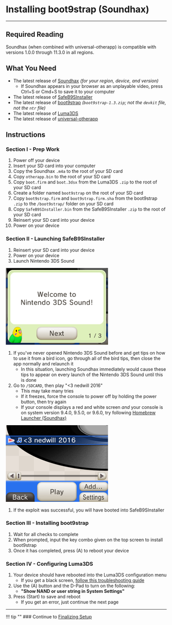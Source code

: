 # Installing boot9strap (Soundhax)
---

## Required Reading

Soundhax (when combined with universal-otherapp) is compatible with versions 1.0.0 through 11.3.0 in all regions.

## What You Need

- The latest release of [Soundhax](http://soundhax.com) *(for your region, device, and version)*
  - If Soundhax appears in your browser as an unplayable video, press Ctrl+S or Cmd+S to save it to your computer
- The latest release of [SafeB9SInstaller](https://github.com/d0k3/SafeB9SInstaller/releases/latest)
- The latest release of [boot9strap](https://github.com/SciresM/boot9strap/releases/latest) *(`boot9strap-1.3.zip`; not the `devkit` file, not the `ntr` file)*
- The latest release of [Luma3DS](https://github.com/LumaTeam/Luma3DS/releases/latest)
- The latest release of [universal-otherapp](https://github.com/TuxSH/universal-otherapp/releases/latest)

## Instructions

### Section I - Prep Work

1. Power off your device
1. Insert your SD card into your computer
1. Copy the Soundhax `.m4a` to the root of your SD card
1. Copy `otherapp.bin` to the root of your SD card
1. Copy `boot.firm` and `boot.3dsx` from the Luma3DS `.zip` to the root of your SD card
1. Create a folder named `boot9strap` on the root of your SD card
1. Copy `boot9strap.firm` and `boot9strap.firm.sha` from the boot9strap `.zip` to the `/boot9strap/` folder on your SD card
1. Copy `SafeB9SInstaller.bin` from the SafeB9SInstaller `.zip` to the root of your SD card
1. Reinsert your SD card into your device
1. Power on your device

### Section II - Launching SafeB9SInstaller

1. Reinsert your SD card into your device
1. Power on your device
1. Launch Nintendo 3DS Sound

<img src="img/screenshots/soundhax-welcome.png" alt="Welcome Screen">

1. If you've never opened Nintendo 3DS Sound before and get tips on how to use it from a bird icon, go through all of the bird tips, then close the app normally and relaunch it
   - In this situation, launching Soundhax immediately would cause these tips to appear on every launch of the Nintendo 3DS Sound until this is done
1. Go to `/SDCARD`, then play "<3 nedwill 2016"
   - This may take many tries
   - If it freezes, force the console to power off by holding the power button, then try again
   - If your console displays a red and white screen *and* your console is on system version 9.4.0, 9.5.0, or 9.6.0, try following [Homebrew Launcher (Soundhax)](boot9strap/homebrew-launcher-(soundhax))

<img src="img/screenshots/soundhax-launch.png" alt="Launching Soundhax">

1. If the exploit was successful, you will have booted into SafeB9SInstaller

### Section III - Installing boot9strap

1. Wait for all checks to complete
1. When prompted, input the key combo given on the top screen to install boot9strap
1. Once it has completed, press (A) to reboot your device

### Section IV - Configuring Luma3DS

1. Your device should have rebooted into the Luma3DS configuration menu
   - If you get a black screen, [follow this troubleshooting guide](troubleshooting#black-screen-on-sysnand-boot-after-installing-boot9strap)
1. Use the (A) button and the D-Pad to turn on the following:
   - **"Show NAND or user string in System Settings"**
1. Press (Start) to save and reboot
   - If you get an error, just continue the next page

___

!!! tip ""
	### Continue to [Finalizing Setup](finalizing-setup)

